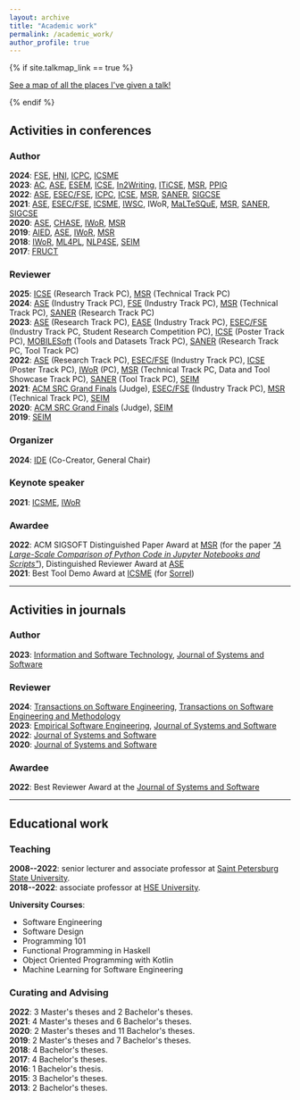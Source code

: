 ```yaml
---
layout: archive
title: "Academic work"
permalink: /academic_work/
author_profile: true
---
```


{% if site.talkmap_link == true %}

<p style="text-decoration:underline;"><a href="/talkmap.html">See a map of all the places I've given a talk!</a></p>

{% endif %}

<h2>Activities in conferences</h2>

<h3>Author</h3>

<b>2024</b>: <a href="https://2024.esec-fse.org/track/fse-2024-research-papers">FSE</a>, <a href="https://humannotebookinteractions.github.io/">HNI</a>, <a href="https://conf.researchr.org/track/icpc-2024/icpc-2024-replications-and-negative-results--rene-">ICPC</a>, <a href="https://conf.researchr.org/track/icsme-2024/icsme-2024-papers">ICSME</a><br>
<b>2023</b>: <a href="https://2023.hci.international/ac">AC</a>, <a href="https://conf.researchr.org/home/ase-2023">ASE</a>, <a href="https://conf.researchr.org/home/esem-2023">ESEM</a>, <a href="https://conf.researchr.org/home/icse-2023">ICSE</a>, <a href="http://in2writing.glitch.me/">In2Writing</a>, <a href="https://iticse.acm.org/2023/">ITiCSE</a>, <a href="https://conf.researchr.org/home/msr-2023">MSR</a>, <a href="https://www.ppig.org/workshops/2023-annual-workshop/call-for-papers/">PPIG</a><br>
<b>2022</b>: <a href="https://conf.researchr.org/home/ase-2022">ASE</a>, <a href="https://2022.esec-fse.org/">ESEC/FSE</a>, <a href="https://conf.researchr.org/home/icpc-2022">ICPC</a>, <a href="https://conf.researchr.org/home/icse-2022">ICSE</a>, <a href="https://conf.researchr.org/home/msr-2022">MSR</a>, <a href="https://saner2022.uom.gr/">SANER</a>, <a href="https://sigcse2022.sigcse.org/">SIGCSE</a><br>
<b>2021</b>: <a href="https://conf.researchr.org/home/ase-2021">ASE</a>, <a href="https://2021.esec-fse.org/">ESEC/FSE</a>, <a href="https://icsme2021.github.io/">ICSME</a>, <a href="https://iwsc2021.github.io/index.html">IWSC</a>, <a herf="https://iwor.github.io/iwor2021/">IWoR</a>, <a href="https://maltesque2021.github.io/submission.html">MaLTeSQuE</a>, <a href="https://2021.msrconf.org/">MSR</a>, <a href="https://saner2021.shidler.hawaii.edu/">SANER</a>, <a href="https://sigcse2021.sigcse.org/">SIGCSE</a><br>
<b>2020</b>: <a href="https://conf.researchr.org/home/ase-2020">ASE</a>, <a href="https://conferences.computer.org/chase2020/">CHASE</a>, <a href="https://conf.researchr.org/track/icse-2020/icse-2020-Workshops">IWoR</a>, <a href="https://2020.msrconf.org/">MSR</a><br>
<b>2019</b>: <a href="https://www.springer.com/gp/book/9783030232030">AIED</a>, <a href="https://2019.ase-conferences.org/">ASE</a>, <a href="https://iwor.github.io/iwor2019/">IWoR</a>, <a href="https://conf.researchr.org/home/msr-2019">MSR</a><br>
<b>2018</b>: <a href="https://iwor.github.io/iwor2018/">IWoR</a>, <a href="https://conf.researchr.org/track/ML4PL-2018/ML4PL-2018-papers">ML4PL</a>, <a href="https://nl4se2018.github.io/">NLP4SE</a>, <a href="https://seim-conf.org/en/archive/2018/">SEIM</a><br>
<b>2017</b>: <a href="https://www.fruct.org/conference17">FRUCT</a>

<h3>Reviewer</h3>

<b>2025</b>: <a href="https://conf.researchr.org/track/icse-2025/icse-2025-research-track">ICSE</a> (Research Track PC), <a href="https://2025.msrconf.org/track/msr-2025-technical-papers">MSR</a> (Technical Track PC) <br>
<b>2024</b>: <a href="https://conf.researchr.org/track/ase-2024/ase-2024-industry-showcase">ASE</a> (Industry Track PC), <a href="https://2024.esec-fse.org/track/fse-2024-industry">FSE</a> (Industry Track PC), <a href="https://2024.msrconf.org/track/msr-2024-technical-papers">MSR</a> (Technical Track PC), <a href="https://conf.researchr.org/track/saner-2024/saner-2024-papers">SANER</a> (Research Track PC)<br>
<b>2023</b>: <a href="https://conf.researchr.org/track/ase-2023/ase-2023-papers">ASE</a>  (Research Track PC), <a href="https://conf.researchr.org/track/ease-2023/ease-2023-industry">EASE</a> (Industry Track PC), <a href="https://2023.esec-fse.org/track/fse-2023-industry">ESEC/FSE</a> (Industry Track PC, Student Research Competition PC), <a href="https://conf.researchr.org/track/icse-2023/icse-2023-posters">ICSE</a> (Poster Track PC), <a href="https://conf.researchr.org/track/mobilesoft-2023/mobilesoft-2023-tools-and-datasets">MOBILESoft</a> (Tools and Datasets Track PC), <a href="https://saner2023.must.edu.mo/">SANER</a> (Research Track PC, Tool Track PC)<br>
<b>2022</b>: <a href="https://conf.researchr.org/track/ase-2022/ase-2022-research-papers">ASE</a>  (Research Track PC), <a href="https://2022.esec-fse.org/track/fse-2022-industry">ESEC/FSE</a> (Industry Track PC), <a href="https://conf.researchr.org/track/icse-2022/icse-2022-posters">ICSE</a> (Poster Track PC), <a href="https://iwor.github.io/iwor2022/">IWoR</a> (PC), <a href="https://conf.researchr.org/track/msr-2022/msr-2022-technical-papers">MSR</a> (Technical Track PC, Data and Tool Showcase Track PC), <a href="https://saner2022.uom.gr/tooltrack">SANER</a> (Tool Track PC), <a href="https://seim-conf.org/en/">SEIM</a><br>
<b>2021</b>: <a href="https://src.acm.org/candidates/2021">ACM SRC Grand Finals</a> (Judge), <a href="https://2021.esec-fse.org/track/fse-2021-industry">ESEC/FSE</a> (Industry Track PC), <a href="https://2021.msrconf.org/track/msr-2021-technical-papers">MSR</a> (Technical Track PC), <a href="https://seim-conf.org/en/archive/2021/">SEIM</a><br>
<b>2020</b>: <a href="https://src.acm.org/candidates/2020">ACM SRC Grand Finals</a> (Judge), <a href="https://seim-conf.org/en/archive/2020/">SEIM</a><br>
<b>2019</b>: <a href="https://seim-conf.org/en/archive/2019/">SEIM</a>

<h3>Organizer</h3>

<b>2024</b>: <a href="https://ide-workshop.github.io/">IDE</a> (Co-Creator, General Chair) <br>

<h3>Keynote speaker</h3>

<b>2021</b>: <a href="https://icsme2021.github.io/program/Keynotes.html">ICSME</a>, <a href="https://iwor.github.io/iwor2021/keynote.html">IWoR</a>

<h3>Awardee</h3>
<b>2022</b>: ACM SIGSOFT Distinguished Paper Award at <a href="https://conf.researchr.org/home/msr-2022">MSR</a> (for the paper <i><a href="https://jzuken.github.io/publications/2022-05-18-jupyter-analysis">"A Large-Scale Comparison of Python Code in Jupyter Notebooks and Scripts"</a></i>), Distinguished Reviewer Award at <a href="https://conf.researchr.org/track/ase-2022/ase-2022-research-papers">ASE</a><br>
<b>2021</b>: Best Tool Demo Award at <a href="https://icsme2021.github.io/">ICSME</a> (for <a href="https://jzuken.github.io/tools/sorrel">Sorrel</a>)<br>

<hr color="#888888" size="4" noshade>

<h2>Activities in journals</h2>

<h3>Author</h3>

<b>2023</b>: <a href="https://www.sciencedirect.com/journal/information-and-software-technology">Information and Software Technology</a>, <a href="https://www.sciencedirect.com/journal/journal-of-systems-and-software">Journal of Systems and Software</a>

<h3>Reviewer</h3>

<b>2024</b>: <a href="https://www.computer.org/csdl/journal/ts">Transactions on Software Engineering</a>, <a href="https://dl.acm.org/journal/tosem">Transactions on Software Engineering and Methodology</a> <br>
<b>2023</b>: <a href="https://www.springer.com/journal/10664">Empirical Software Engineering</a>, <a href="https://www.sciencedirect.com/journal/journal-of-systems-and-software">Journal of Systems and Software</a><br>
<b>2022</b>: <a href="https://www.sciencedirect.com/journal/journal-of-systems-and-software">Journal of Systems and Software</a><br>
<b>2020</b>: <a href="https://www.sciencedirect.com/journal/journal-of-systems-and-software">Journal of Systems and Software</a>

<h3>Awardee</h3>

<b>2022</b>: Best Reviewer Award at the <a href="https://www.sciencedirect.com/journal/journal-of-systems-and-software">Journal of Systems and Software</a>

<hr color="#888888" size="4" noshade>

<h2>Educational work</h2>

<h3>Teaching</h3>

<b>2008--2022</b>: senior lecturer and associate professor at <a href="https://english.spbu.ru/">Saint Petersburg State University</a>.<br>
<b>2018--2022</b>: associate professor at <a href="https://www.hse.ru/en/">HSE University</a>.

<b>University Courses</b>:
<ul>
<li>Software Engineering</li>
<li>Software Design</li>
<li>Programming 101</li>
<li>Functional Programming in Haskell</li>
<li>Object Oriented Programming with Kotlin</li>
<li>Machine Learning for Software Engineering</li>
</ul>

<h3>Curating and Advising</h3>
<b>2022</b>: 3 Master's theses and 2 Bachelor's theses.<br>
<b>2021</b>: 4 Master's theses and 6 Bachelor's theses.<br>
<b>2020</b>: 2 Master's theses and 11 Bachelor's theses.<br>
<b>2019</b>: 2 Master's theses and 7 Bachelor's theses.<br>
<b>2018</b>: 4 Bachelor's theses.<br>
<b>2017</b>: 4 Bachelor's theses.<br>
<b>2016</b>: 1 Bachelor's thesis.<br>
<b>2015</b>: 3 Bachelor's theses.<br>
<b>2013</b>: 2 Bachelor's theses.<br>
